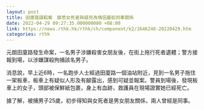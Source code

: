 ```yaml
---
layout: post
title: 田廈路謀殺案　據悉女死者與疑兇為情侶屬前同事關係
date: 2022-04-29 09:27:35.000000000 +08:00
link: https://news.rthk.hk/rthk/ch/component/k2/1646248-20220429.htm
categories: rthk
---
```


元朗田廈路發生命案，一名男子涉嫌殺害女朋友後，在街上拖行死者遺體；警方接報到場，以涉嫌謀殺拘捕該名男子。

消息說，早上近6時，一名跑步人士經過田廈路一個油站附近，見到一名男子拖住一架板車，板車上有疑似人形及有腳露出，感到可疑並報案。警員到場後，發現板車上的女子，頭部被保鮮紙包裹，身上有血跡，救護員在現場證實她已經死亡。

據了解，被捕男子25歲，初步得知與女死者是男女朋友關係，兩人曾經是同事。
